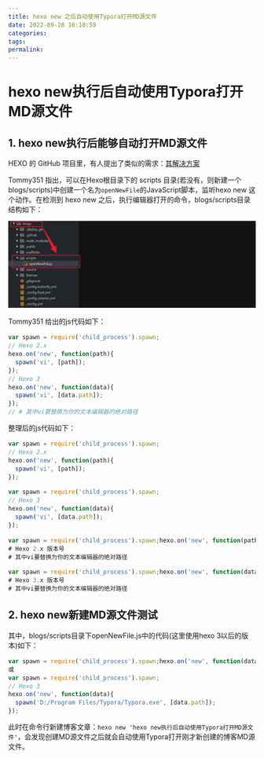 ```yaml
---
title: hexo new 之后自动使用Typora打开MD源文件
date: 2022-09-28 16:10:59
categories:
tags:
permalink:
---
```


# hexo new执行后自动使用Typora打开MD源文件

## 1. hexo new执行后能够自动打开MD源文件

HEXO 的 GitHub 项目里，有人提出了类似的需求：[其解决方案](https://github.com/hexojs/hexo/issues/1007)

Tommy351 指出，可以在Hexo根目录下的 scripts 目录(若没有，则新建一个blogs/scripts)中创建一个名为`openNewFile`的JavaScript脚本，监听hexo new 这个动作。在检测到 hexo new 之后，执行编辑器打开的命令，blogs/scripts目录结构如下：

![image-20221128155536382](hexo-new-之后自动使用Typora打开MD源文件/image-20221128155536382.png)

Tommy351 给出的js代码如下：

```js
var spawn = require('child_process').spawn;
// Hexo 2.x
hexo.on('new', function(path){
  spawn('vi', [path]);
});
// Hexo 3
hexo.on('new', function(data){
  spawn('vi', [data.path]);
});
// # 其中vi要替换为你的文本编辑器的绝对路径
```

整理后的js代码如下：

```js
var spawn = require('child_process').spawn;
// Hexo 2.x
hexo.on('new', function(path){
  spawn('vi', [path]);
});
```

```js
var spawn = require('child_process').spawn;
// Hexo 3
hexo.on('new', function(data){
  spawn('vi', [data.path]);
});
```

```js
var spawn = require('child_process').spawn;hexo.on('new', function(path){  spawn('vi', [path]);});
# Hexo 2.x 版本号
# 其中vi要替换为你的文本编辑器的绝对路径
```

```js
var spawn = require('child_process').spawn;hexo.on('new', function(data){  spawn('vi', [data.path]);});
# Hexo 3.x 版本号
# 其中vi要替换为你的文本编辑器的绝对路径
```

## 2. hexo new新建MD源文件测试

其中，blogs/scripts目录下openNewFile.js中的代码(这里使用hexo 3以后的版本)如下：

```js
var spawn = require('child_process').spawn;hexo.on('new', function(data){    spawn('D:/Program Files/Typora/Typora.exe ', [data.path]);}); 
或
var spawn = require('child_process').spawn;
// Hexo 3
hexo.on('new', function(data){
  spawn('D:/Program Files/Typora/Typora.exe', [data.path]);
});
```

此时在命令行新建博客文章：`hexo new 'hexo new执行后自动使用Typora打开MD源文件'`，会发现创建MD源文件之后就会自动使用Typora打开刚才新创建的博客MD源文件。

